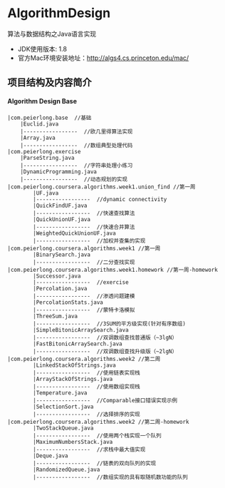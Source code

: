 # AlgorithmDesign
算法与数据结构之Java语言实现

- JDK使用版本: 1.8
- 官方Mac环境安装地址：http://algs4.cs.princeton.edu/mac/

## 项目结构及内容简介

#### Algorithm Design Base
    |com.peierlong.base  //基础
        |Euclid.java
        |-----------------  //欧几里得算法实现
        |Array.java
        |-----------------  //数组典型处理代码
    |com.peierlong.exercise
        |ParseString.java
        |-----------------  //字符串处理小练习
        |DynamicProgramming.java
        |-----------------  //动态规划的实现
    |com.peierlong.coursera.algorithms.week1.union_find //第一周
            |UF.java
            |-----------------  //dynamic connectivity            
            |QuickFindUF.java
            |-----------------  //快速查找算法      
            |QuickUnionUF.java
            |-----------------  //快速合并算法      
            |WeightedQuickUnionUF.java
            |-----------------  //加权并查集的实现
    |com.peierlong.coursera.algorithms.week1 //第一周
            |BinarySearch.java
            |-----------------  //二分查找实现
    |com.peierlong.coursera.algorithms.week1.homework //第一周-homework
            |Successor.java
            |-----------------  //exercise
            |Percolation.java
            |-----------------  //渗透问题建模
            |PercolationStats.java
            |-----------------  //蒙特卡洛模拟
            |ThreeSum.java
            |-----------------  //3SUM的平方级实现(针对有序数组)
            |SimpleBitonicArraySearch.java
            |-----------------  //双调数组查找普通版（~3lgN）
            |FastBitonicArraySearch.java
            |-----------------  //双调数组查找升级版（~2lgN）
    |com.peierlong.coursera.algorithms.week2 //第二周
            |LinkedStackOfStrings.java
            |-----------------  //使用链表实现栈
            |ArrayStackOfStrings.java
            |-----------------  //使用数组实现栈
            |Temperature.java
            |-----------------  //Comparable接口错误实现示例
            |SelectionSort.java
            |-----------------  //选择排序的实现
    |com.peierlong.coursera.algorithms.week2 //第二周-homework
            |TwoStackQueue.java
            |-----------------  //使用两个栈实现一个队列
            |MaximumNumbersStack.java
            |-----------------  //求栈中最大值实现
            |Deque.java
            |-----------------  //链表的双向队列的实现
            |RandomizedQueue.java
            |-----------------  //数组实现的具有取随机数功能的队列

